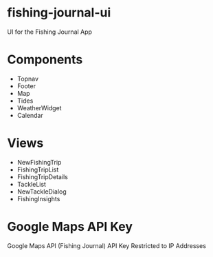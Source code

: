 # fishing-journal-ui
UI for the Fishing Journal App

# Components
- Topnav
- Footer
- Map
- Tides
- WeatherWidget
- Calendar

# Views
- NewFishingTrip
- FishingTripList
- FishingTripDetails
- TackleList
- NewTackleDialog
- FishingInsights


# Google Maps API Key
Google Maps API (Fishing Journal)
API Key Restricted to IP Addresses
